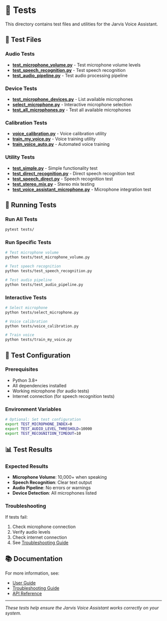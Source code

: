 # 🧪 Tests

This directory contains test files and utilities for the Jarvis Voice Assistant.

## 📁 Test Files

### Audio Tests
- **[test_microphone_volume.py](test_microphone_volume.py)** - Test microphone volume levels
- **[test_speech_recognition.py](test_speech_recognition.py)** - Test speech recognition
- **[test_audio_pipeline.py](test_audio_pipeline.py)** - Test audio processing pipeline

### Device Tests
- **[test_microphone_devices.py](test_microphone_devices.py)** - List available microphones
- **[select_microphone.py](select_microphone.py)** - Interactive microphone selection
- **[test_all_microphones.py](test_all_microphones.py)** - Test all available microphones

### Calibration Tests
- **[voice_calibration.py](voice_calibration.py)** - Voice calibration utility
- **[train_my_voice.py](train_my_voice.py)** - Voice training utility
- **[train_voice_auto.py](train_voice_auto.py)** - Automated voice training

### Utility Tests
- **[test_simple.py](test_simple.py)** - Simple functionality test
- **[test_direct_recognition.py](test_direct_recognition.py)** - Direct speech recognition test
- **[test_speech_direct.py](test_speech_direct.py)** - Speech recognition test
- **[test_stereo_mix.py](test_stereo_mix.py)** - Stereo mix testing
- **[test_voice_assistant_microphone.py](test_voice_assistant_microphone.py)** - Microphone integration test

## 🚀 Running Tests

### Run All Tests
```bash
pytest tests/
```

### Run Specific Tests
```bash
# Test microphone volume
python tests/test_microphone_volume.py

# Test speech recognition
python tests/test_speech_recognition.py

# Test audio pipeline
python tests/test_audio_pipeline.py
```

### Interactive Tests
```bash
# Select microphone
python tests/select_microphone.py

# Voice calibration
python tests/voice_calibration.py

# Train voice
python tests/train_my_voice.py
```

## 🔧 Test Configuration

### Prerequisites
- Python 3.8+
- All dependencies installed
- Working microphone (for audio tests)
- Internet connection (for speech recognition tests)

### Environment Variables
```bash
# Optional: Set test configuration
export TEST_MICROPHONE_INDEX=0
export TEST_AUDIO_LEVEL_THRESHOLD=10000
export TEST_RECOGNITION_TIMEOUT=10
```

## 📊 Test Results

### Expected Results
- **Microphone Volume**: 10,000+ when speaking
- **Speech Recognition**: Clear text output
- **Audio Pipeline**: No errors or warnings
- **Device Detection**: All microphones listed

### Troubleshooting
If tests fail:
1. Check microphone connection
2. Verify audio levels
3. Check internet connection
4. See [Troubleshooting Guide](../docs/TROUBLESHOOTING.md)

## 📚 Documentation

For more information, see:
- [User Guide](../docs/USER_GUIDE.md)
- [Troubleshooting Guide](../docs/TROUBLESHOOTING.md)
- [API Reference](../docs/API_REFERENCE.md)

---

*These tests help ensure the Jarvis Voice Assistant works correctly on your system.*
